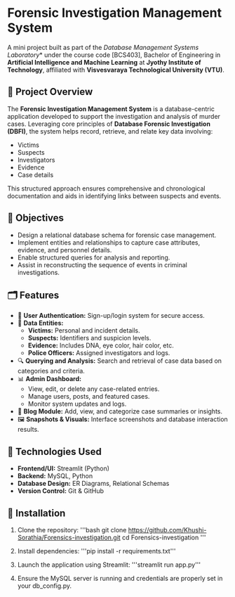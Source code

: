 # Forensic Investigation Management System

A mini project built as part of the *Database Management Systems Laboratory** under the course code [BCS403], Bachelor of Engineering in **Artificial Intelligence and Machine Learning** at **Jyothy Institute of Technology**, affiliated with **Visvesvaraya Technological University (VTU)**.

## 📖 Project Overview

The **Forensic Investigation Management System** is a database-centric application developed to support the investigation and analysis of murder cases. Leveraging core principles of **Database Forensic Investigation (DBFI)**, the system helps record, retrieve, and relate key data involving:

- Victims
- Suspects
- Investigators
- Evidence
- Case details

This structured approach ensures comprehensive and chronological documentation and aids in identifying links between suspects and events.

## 🎯 Objectives

- Design a relational database schema for forensic case management.
- Implement entities and relationships to capture case attributes, evidence, and personnel details.
- Enable structured queries for analysis and reporting.
- Assist in reconstructing the sequence of events in criminal investigations.

## 🗂️ Features

- 👮 **User Authentication:** Sign-up/login system for secure access.
- 🧬 **Data Entities:**
  - **Victims:** Personal and incident details.
  - **Suspects:** Identifiers and suspicion levels.
  - **Evidence:** Includes DNA, eye color, hair color, etc.
  - **Police Officers:** Assigned investigators and logs.
- 🔍 **Querying and Analysis:** Search and retrieval of case data based on categories and criteria.
- 📊 **Admin Dashboard:**
  - View, edit, or delete any case-related entries.
  - Manage users, posts, and featured cases.
  - Monitor system updates and logs.
- 📝 **Blog Module:** Add, view, and categorize case summaries or insights.
- 🖼️ **Snapshots & Visuals:** Interface screenshots and database interaction results.

## 🧩 Technologies Used

- **Frontend/UI:** Streamlit (Python)
- **Backend:** MySQL, Python
- **Database Design:** ER Diagrams, Relational Schemas
- **Version Control:** Git & GitHub

## 🔧 Installation

1. Clone the repository:
   '''bash
   git clone https://github.com/Khushi-Sorathia/Forensics-investigation.git
   cd Forensics-investigation
'''
2. Install dependencies:
'''pip install -r requirements.txt'''

3. Launch the application using Streamlit:
   '''streamlit run app.py'''
   
5. Ensure the MySQL server is running and credentials are properly set in your db_config.py.
